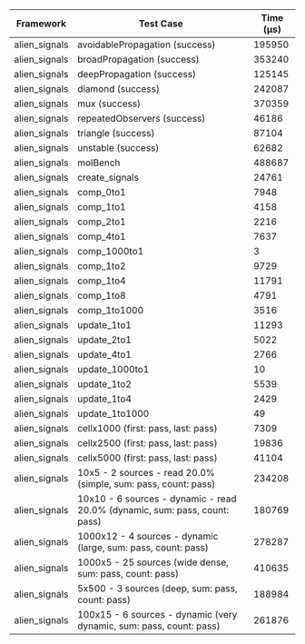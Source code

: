 | Framework | Test Case | Time (μs) |
| --- | --- | --- |
| alien_signals | avoidablePropagation (success) | 195950 |
| alien_signals | broadPropagation (success) | 353240 |
| alien_signals | deepPropagation (success) | 125145 |
| alien_signals | diamond (success) | 242087 |
| alien_signals | mux (success) | 370359 |
| alien_signals | repeatedObservers (success) | 46186 |
| alien_signals | triangle (success) | 87104 |
| alien_signals | unstable (success) | 62682 |
| alien_signals | molBench | 488687 |
| alien_signals | create_signals | 24761 |
| alien_signals | comp_0to1 | 7948 |
| alien_signals | comp_1to1 | 4158 |
| alien_signals | comp_2to1 | 2216 |
| alien_signals | comp_4to1 | 7637 |
| alien_signals | comp_1000to1 | 3 |
| alien_signals | comp_1to2 | 9729 |
| alien_signals | comp_1to4 | 11791 |
| alien_signals | comp_1to8 | 4791 |
| alien_signals | comp_1to1000 | 3516 |
| alien_signals | update_1to1 | 11293 |
| alien_signals | update_2to1 | 5022 |
| alien_signals | update_4to1 | 2766 |
| alien_signals | update_1000to1 | 10 |
| alien_signals | update_1to2 | 5539 |
| alien_signals | update_1to4 | 2429 |
| alien_signals | update_1to1000 | 49 |
| alien_signals | cellx1000 (first: pass, last: pass) | 7309 |
| alien_signals | cellx2500 (first: pass, last: pass) | 19836 |
| alien_signals | cellx5000 (first: pass, last: pass) | 41104 |
| alien_signals | 10x5 - 2 sources - read 20.0% (simple, sum: pass, count: pass) | 234208 |
| alien_signals | 10x10 - 6 sources - dynamic - read 20.0% (dynamic, sum: pass, count: pass) | 180769 |
| alien_signals | 1000x12 - 4 sources - dynamic (large, sum: pass, count: pass) | 278287 |
| alien_signals | 1000x5 - 25 sources (wide dense, sum: pass, count: pass) | 410635 |
| alien_signals | 5x500 - 3 sources (deep, sum: pass, count: pass) | 188984 |
| alien_signals | 100x15 - 6 sources - dynamic (very dynamic, sum: pass, count: pass) | 261876 |
